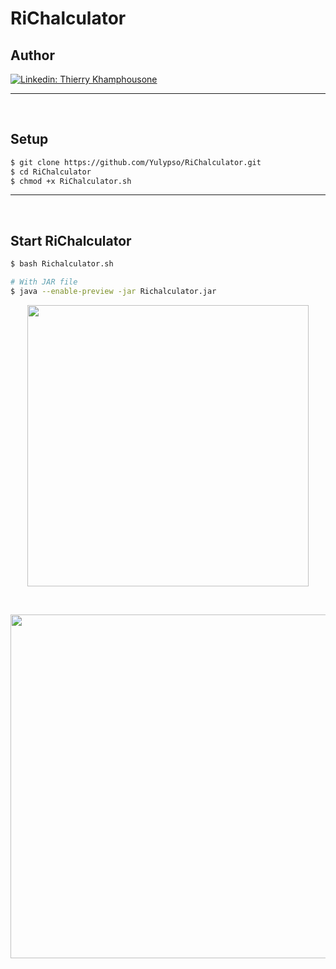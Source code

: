 # RiChalculator

## Author

[![Linkedin: Thierry Khamphousone](https://img.shields.io/badge/-Thierry_Khamphousone-blue?style=flat-square&logo=Linkedin&logoColor=white&link=https://www.linkedin.com/in/tkhamphousone/)](https://www.linkedin.com/in/tkhamphousone)

---

<br/>

## Setup

```bash
$ git clone https://github.com/Yulypso/RiChalculator.git
$ cd RiChalculator
$ chmod +x RiChalculator.sh
```

---

<br/>

## Start RiChalculator

```bash
$ bash Richalculator.sh
```

```bash
# With JAR file
$ java --enable-preview -jar Richalculator.jar
```

<p align="center" width="100%">
    <img align="center" width="450" src="https://user-images.githubusercontent.com/59794336/138565010-ed796175-17e6-49ab-97e7-37d47770f476.png"/>
</p>

<br/>

<p align="center" width="100%">
    <img align="center" width="550" src="https://user-images.githubusercontent.com/59794336/138564408-628a6337-ed7b-47d7-a5b1-5da9541928bc.png"/>
</p>
